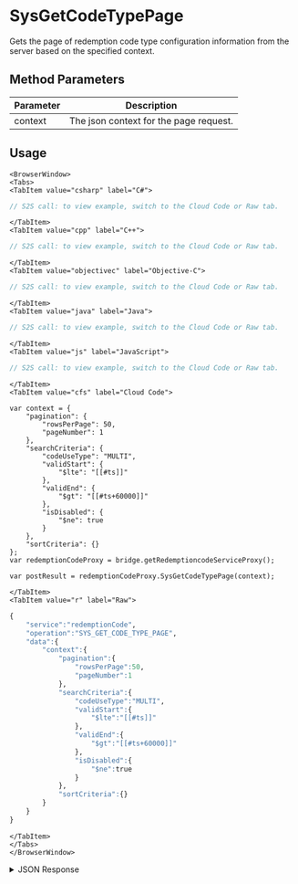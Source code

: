 # SysGetCodeTypePage
Gets the page of redemption code type configuration information from the server based on the specified context.

<PartialServop service_name="redemptionCode" operation_name="SYS_GET_CODE_TYPE_PAGE" />

## Method Parameters
Parameter | Description
--------- | -----------
context | The json context for the page request.

## Usage

```mdx-code-block
<BrowserWindow>
<Tabs>
<TabItem value="csharp" label="C#">
```

```csharp
// S2S call: to view example, switch to the Cloud Code or Raw tab.
```

```mdx-code-block
</TabItem>
<TabItem value="cpp" label="C++">
```

```cpp
// S2S call: to view example, switch to the Cloud Code or Raw tab.
```

```mdx-code-block
</TabItem>
<TabItem value="objectivec" label="Objective-C">
```

```objectivec
// S2S call: to view example, switch to the Cloud Code or Raw tab.
```

```mdx-code-block
</TabItem>
<TabItem value="java" label="Java">
```

```java
// S2S call: to view example, switch to the Cloud Code or Raw tab.
```

```mdx-code-block
</TabItem>
<TabItem value="js" label="JavaScript">
```

```javascript
// S2S call: to view example, switch to the Cloud Code or Raw tab.
```

```mdx-code-block
</TabItem>
<TabItem value="cfs" label="Cloud Code">
```

```cfscript
var context = {
    "pagination": {
        "rowsPerPage": 50,
        "pageNumber": 1
    },
    "searchCriteria": {
        "codeUseType": "MULTI",
        "validStart": {
            "$lte": "[[#ts]]"
        },
        "validEnd": {
            "$gt": "[[#ts+60000]]"
        },
        "isDisabled": {
            "$ne": true
        }
    },
    "sortCriteria": {}
};
var redemptionCodeProxy = bridge.getRedemptioncodeServiceProxy();

var postResult = redemptionCodeProxy.SysGetCodeTypePage(context);
```

```mdx-code-block
</TabItem>
<TabItem value="r" label="Raw">
```

```r
{
    "service":"redemptionCode",
    "operation":"SYS_GET_CODE_TYPE_PAGE",
    "data":{
        "context":{
            "pagination":{
                "rowsPerPage":50,
                "pageNumber":1
            },
            "searchCriteria":{
                "codeUseType":"MULTI",
                "validStart":{
                    "$lte":"[[#ts]]"
                },
                "validEnd":{
                    "$gt":"[[#ts+60000]]"
                },
                "isDisabled":{
                    "$ne":true
                }
            },
            "sortCriteria":{}
        }
    }
}
```

```mdx-code-block
</TabItem>
</Tabs>
</BrowserWindow>
```
<details>
<summary>JSON Response</summary>

```json
{
  "data": {
    "_serverTime": 1708035466493,
    "context": "eyJzZWFyY2hDcml0ZXJpYSI6eyJnYW1lSWQiOiIyMzc4MiIsImNvZGVVc2VUeXBlIjoiTVVMVEkiLCJ2YWxpZFN0YXJ0Ijp7IiRsdGUiOjE3MDgwMzU0NTU2MjV9LCJ2YWxpZEVuZCI6eyIkZ3QiOjE3MDgwMzU1MTU2MjV9LCJpc0Rpc2FibGVkIjp7IiRuZSI6dHJ1ZX19LCJzb3J0Q3JpdGVyaWEiOnt9LCJwYWdpbmF0aW9uIjp7InJvd3NQZXJQYWdlIjo1MCwicGFnZU51bWJlciI6MSwiZG9Db3VudCI6dHJ1ZSwic2tpcFJlY291bnQiOnRydWV9LCJvcHRpb25zIjpudWxsLCJyZXN1bHRDb3VudCI6MX0",
    "results": {
      "count": 1,
      "page": 1,
      "items": [
        {
          "gameId": "23782",
          "codeType": "unique_campaign_name",
          "description": "Codes to give away for promotion",
          "version": 1,
          "createdAt": 1708035413954,
          "updatedAt": 1708035413954,
          "async": false,
          "maxRetries": 0,
          "isDisabled": false,
          "customCodeInfo": {},
          "validStart": 1708035331008,
          "validEnd": 1708640131008,
          "codeUseType": "MULTI",
          "scanCode": "FREE100",
          "maxRedemptions": 100
        }
      ],
      "moreAfter": false,
      "moreBefore": false
    }
  },
  "status": 200
}
```

</details>

